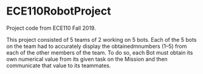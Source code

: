 # ECE110RobotProject
Project code from ECE110 Fall 2019. 

This project consisted of 5 teams of 2 working on 5 bots. Each of the 5 bots on the team had to accurately display the obtainedmnumbers (1–5) from each of the other members of the team. To do so, each Bot must obtain its own numerical value from its given task on the Mission and then communicate that value to its teammates.

